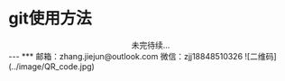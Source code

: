 # git使用方法

<center>未完待续...</center>  
---
***
邮箱：zhang.jiejun@outlook.com  
微信：zjj18848510326  
![二维码](../image/QR_code.jpg)
